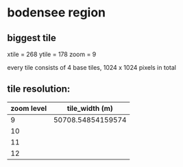 # bodensee region

## biggest tile

xtile = 268
ytile = 178
zoom  = 9

every tile consists of 4 base tiles, 1024 x 1024 pixels in total

## tile resolution:

| zoom level | tile_width (m)    |
| ---------- | ----------------- |
| 9          | 50708.54854159574 |
| 10         |                   |
| 11         |                   |
| 12         |                   |
